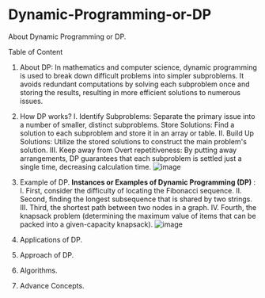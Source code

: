 # Dynamic-Programming-or-DP
About Dynamic Programming or DP.

Table of Content

1.	About DP: In mathematics and computer science, dynamic programming is used to break down difficult problems into simpler subproblems. It avoids redundant computations by solving each subproblem once and storing the results, resulting in more efficient solutions to numerous issues.

2.	How DP works?
I.	Identify Subproblems: Separate the primary issue into a number of smaller, distinct subproblems. Store Solutions: Find a solution to each subproblem and store it in an array or table. 
II.	Build Up Solutions: Utilize the stored solutions to construct the main problem's solution. 
III.	Keep away from Overt repetitiveness: By putting away arrangements, DP guarantees that each subproblem is settled just a single time, decreasing calculation time.
![image](https://github.com/Peeyush-Pareek/Dynamic-Programming-or-DP/assets/114051459/94dac5b4-7d0a-4b32-856f-f209df0bbfc7)

5.	Example of DP.
**Instances or Examples  of Dynamic Programming (DP)** :
 I.	First, consider the difficulty of locating the Fibonacci sequence. 
II.	Second, finding the longest subsequence that is shared by two strings. 
III.	Third, the shortest path between two nodes in a graph.
IV.	Fourth, the knapsack problem (determining the maximum value of items that can be packed into a given-capacity knapsack).
![image](https://github.com/Peeyush-Pareek/Dynamic-Programming-or-DP/assets/114051459/a0c0802f-8fc1-4821-a792-68032f8bedec)



7.	Applications of DP.
8.	Approach of DP.
9.	Algorithms.
10.	Advance Concepts.
